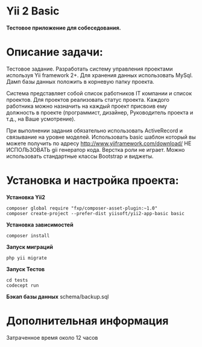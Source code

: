 Yii 2 Basic
===========

**Тестовое приложение для собеседования.**


# Описание задачи:

Тестовое задание.
Разработать систему управления проектами используя Yii framework 2+.
Для хранения данных использовать MySql. Дамп базы данных положить в корневую папку проекта.

Система представляет собой список работников IT компании и список проектов.
Для проектов реализовать статус проекта. Каждого работника можно назначить на каждый проект присвоив ему должность в проекте (программист, дизайнер, Руководитель проекта и т.д., на Ваше усмотрение).

При выполнении задания обязательно использовать ActiveRecord и связывание на уровне моделей. Использовать basic шаблон который вы можете получить по адресу
http://www.yiiframework.com/download/
НЕ ИСПОЛЬЗОВАТЬ gii генератор кода.
Верстка роли не играет. Можно использовать стандартные классы Bootstrap и виджеты.


# Установка и настройка проекта:

**Установка Yii2**
```
composer global require "fxp/composer-asset-plugin:~1.0"
composer create-project --prefer-dist yiisoft/yii2-app-basic basic
```


**Установка зависимостей**
```
composer install
```

**Запуск миграций**
```
php yii migrate
```


**Запуск Тестов**
```
cd tests
codecept run
```


**Бэкап базы данных**
schema/backup.sql


# Дополнительная информация
Затраченное время около 12 часов